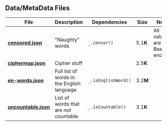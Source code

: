 ## Data/MetaData Files

| **File**    | **Description**  | **Dependencies**  | **Size** | **Notes**  |
|----------------------|--------------------------------------------------------|---------------------|---|---|
| [**censored.json**](censored.json)       | "Naughty" words                            | `_.censor()`        | 5.1**K** | All values are Base64 encoded  |
| [**ciphermap.json**](ciphermap.json)     | Cipher stuff                               |                     | 2.5**K** | |
| [**en-words.json**](en-words.json)       | Full list of words in the English language | `_.isEnglishWord()` | 3.2**M** | |
| [**uncountable.json**](uncountable.json) | List of words that are _not_ countable     | `_.isCountable()`   | 3.1**K** | |